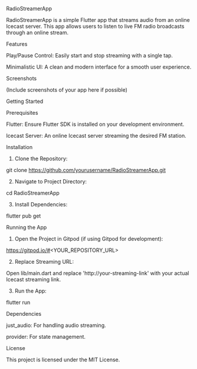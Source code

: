 RadioStreamerApp

RadioStreamerApp is a simple Flutter app that streams audio from an online Icecast server. This app allows users to listen to live FM radio broadcasts through an online stream.

Features

Play/Pause Control: Easily start and stop streaming with a single tap.

Minimalistic UI: A clean and modern interface for a smooth user experience.


Screenshots

(Include screenshots of your app here if possible)

Getting Started

Prerequisites

Flutter: Ensure Flutter SDK is installed on your development environment.

Icecast Server: An online Icecast server streaming the desired FM station.


Installation

1. Clone the Repository:

git clone https://github.com/yourusername/RadioStreamerApp.git


2. Navigate to Project Directory:

cd RadioStreamerApp


3. Install Dependencies:

flutter pub get



Running the App

1. Open the Project in Gitpod (if using Gitpod for development):

https://gitpod.io/#<YOUR_REPOSITORY_URL>


2. Replace Streaming URL:

Open lib/main.dart and replace 'http://your-streaming-link' with your actual Icecast streaming link.



3. Run the App:

flutter run



Dependencies

just_audio: For handling audio streaming.

provider: For state management.


License

This project is licensed under the MIT License.
